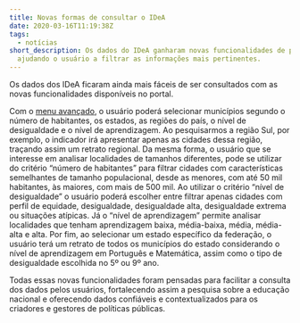 ```yaml
---
title: Novas formas de consultar o IDeA
date: 2020-03-16T11:19:38Z
tags:
  - notícias
short_description: Os dados do IDeA ganharam novas funcionalidades de pesquisa
  ajudando o usuário a filtrar as informações mais pertinentes.
---
```

Os dados dos IDeA ficaram ainda mais fáceis de ser consultados com as novas funcionalidades disponíveis no portal.

Com o [menu avançado](https://portalidea.org.br/idea/), o usuário poderá selecionar municípios segundo o número de habitantes, os estados, as regiões do país, o nível de desigualdade e o nível de aprendizagem. Ao pesquisarmos a região Sul, por exemplo, o indicador irá apresentar apenas as cidades dessa região, traçando assim um retrato regional. Da mesma forma, o usuário que se interesse em analisar localidades de tamanhos diferentes, pode se utilizar do critério “número de habitantes” para filtrar cidades com características semelhantes de tamanho populacional, desde as menores, com até 50 mil habitantes, às maiores, com mais de 500 mil. Ao utilizar o critério “nível de desigualdade” o usuário poderá escolher entre filtrar apenas cidades com perfil de equidade, desigualdade, desigualdade alta, desigualdade extrema ou situações atípicas. Já o “nível de aprendizagem” permite analisar localidades que tenham aprendizagem baixa, média-baixa, média, média-alta e alta. Por fim, ao selecionar um estado específico da federação, o usuário terá um retrato de todos os municípios do estado considerando o nível de aprendizagem em Português e Matemática, assim como o tipo de desigualdade escolhida no 5º ou 9º ano.

Todas essas novas funcionalidades foram pensadas para facilitar a consulta dos dados pelos usuários, fortalecendo assim a pesquisa sobre a educação nacional e oferecendo dados confiáveis e contextualizados para os criadores e gestores de políticas públicas.

<!--EndFragment-->
